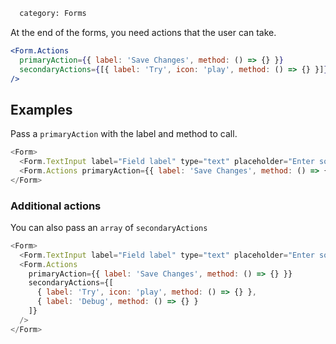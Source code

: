 ```meta
  category: Forms
```

At the end of the forms, you need actions that the user can take.

```jsx
<Form.Actions
  primaryAction={{ label: 'Save Changes', method: () => {} }}
  secondaryActions={[{ label: 'Try', icon: 'play', method: () => {} }]}
/>
```

## Examples

Pass a `primaryAction` with the label and method to call.

```js
<Form>
  <Form.TextInput label="Field label" type="text" placeholder="Enter something" />
  <Form.Actions primaryAction={{ label: 'Save Changes', method: () => {} }} />
</Form>
```

### Additional actions

You can also pass an `array` of `secondaryActions`

```js
<Form>
  <Form.TextInput label="Field label" type="text" placeholder="Enter something" />
  <Form.Actions
    primaryAction={{ label: 'Save Changes', method: () => {} }}
    secondaryActions={[
      { label: 'Try', icon: 'play', method: () => {} },
      { label: 'Debug', method: () => {} }
    ]}
  />
</Form>
```
